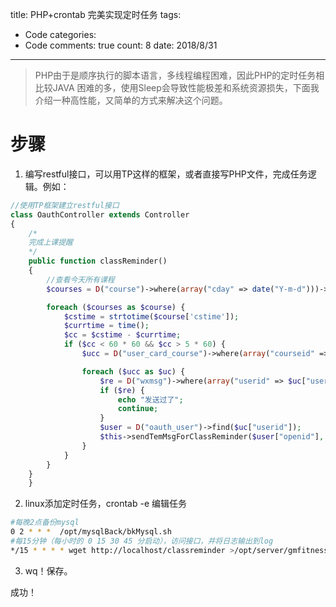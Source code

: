 
title: PHP+crontab 完美实现定时任务
tags: 
  - Code
categories: 
  - Code
comments: true
count: 8
date: 2018/8/31
---
> PHP由于是顺序执行的脚本语言，多线程编程困难，因此PHP的定时任务相比较JAVA 困难的多，使用Sleep会导致性能极差和系统资源损失，下面我介绍一种高性能，又简单的方式来解决这个问题。

# 步骤

1. 编写restful接口，可以用TP这样的框架，或者直接写PHP文件，完成任务逻辑。例如：
```php
//使用TP框架建立restful接口
class OauthController extends Controller
{
    /*
    完成上课提醒
    */
    public function classReminder()
    {
        //查看今天所有课程
        $courses = D("course")->where(array("cday" => date("Y-m-d")))->select();

        foreach ($courses as $course) {
            $cstime = strtotime($course['cstime']);
            $currtime = time();
            $cc = $cstime - $currtime;
            if ($cc < 60 * 60 && $cc > 5 * 60) {
                $ucc = D("user_card_course")->where(array("courseid" => $course["id"]))->select();

                foreach ($ucc as $uc) {
                    $re = D("wxmsg")->where(array("userid" => $uc["userid"], "courseid" => $course["id"], "type" => "上课提醒"))->find();
                    if ($re) {
                        echo "发送过了";
                        continue;
                    }
                    $user = D("oauth_user")->find($uc["userid"]);
                    $this->sendTemMsgForClassReminder($user["openid"], $course["id"], $uc["userid"]);
                }
            }
        }
    }
    }
```

2. linux添加定时任务，crontab  -e  编辑任务
```bash
#每晚2点备份mysql
0 2 * * *  /opt/mysqlBack/bkMysql.sh 
#每15分钟（每小时的 0 15 30 45 分启动），访问接口，并将日志输出到log
*/15 * * * * wget http://localhost/classreminder >/opt/server/gmfitness-schedule/classreminder.log 2>&1
```
3. wq！保存。


成功！